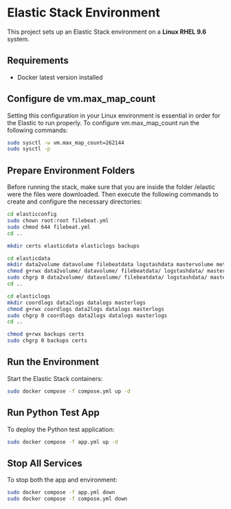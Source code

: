 # Elastic Stack Environment

This project sets up an Elastic Stack environment on a **Linux RHEL 9.6** system.

## Requirements
- Docker latest version installed  

## Configure de vm.max_map_count
Setting this configuration in your Linux environment is essential in order for the Elastic to run properly. To configure vm.max_map_count run the following commands:
```bash
sudo sysctl -w vm.max_map_count=262144
sudo sysctl -p
```

## Prepare Environment Folders

Before running the stack, make sure that you are inside the folder /elastic were the files were downloaded. Then execute the following commands to create and configure the necessary directories:

```bash
cd elasticconfig
sudo chown root:root filebeat.yml
sudo chmod 644 filebeat.yml
cd ..

mkdir certs elasticdata elasticlogs backups

cd elasticdata
mkdir data2volume datavolume filebeatdata logstashdata mastervolume metricbeatdata
chmod g+rwx data2volume/ datavolume/ filebeatdata/ logstashdata/ mastervolume/ metricbeatdata/
sudo chgrp 0 data2volume/ datavolume/ filebeatdata/ logstashdata/ mastervolume/ metricbeatdata/
cd ..

cd elasticlogs
mkdir coordlogs data2logs datalogs masterlogs
chmod g+rwx coordlogs data2logs datalogs masterlogs
sudo chgrp 0 coordlogs data2logs datalogs masterlogs
cd ..

chmod g+rwx backups certs
sudo chgrp 0 backups certs
```

## Run the Environment

Start the Elastic Stack containers:

```bash
sudo docker compose -f compose.yml up -d
```

## Run Python Test App

To deploy the Python test application:

```bash
sudo docker compose -f app.yml up -d
```

## Stop All Services

To stop both the app and environment:

```bash
sudo docker compose -f app.yml down
sudo docker compose -f compose.yml down
```
